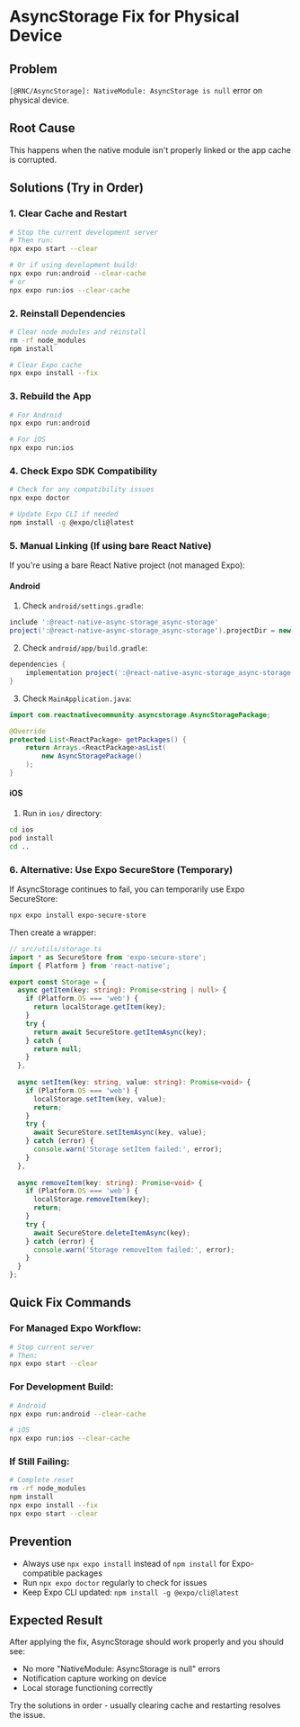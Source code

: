 # AsyncStorage Fix for Physical Device

## Problem
`[@RNC/AsyncStorage]: NativeModule: AsyncStorage is null` error on physical device.

## Root Cause
This happens when the native module isn't properly linked or the app cache is corrupted.

## Solutions (Try in Order)

### 1. **Clear Cache and Restart**
```bash
# Stop the current development server
# Then run:
npx expo start --clear

# Or if using development build:
npx expo run:android --clear-cache
# or
npx expo run:ios --clear-cache
```

### 2. **Reinstall Dependencies**
```bash
# Clear node modules and reinstall
rm -rf node_modules
npm install

# Clear Expo cache
npx expo install --fix
```

### 3. **Rebuild the App**
```bash
# For Android
npx expo run:android

# For iOS  
npx expo run:ios
```

### 4. **Check Expo SDK Compatibility**
```bash
# Check for any compatibility issues
npx expo doctor

# Update Expo CLI if needed
npm install -g @expo/cli@latest
```

### 5. **Manual Linking (If using bare React Native)**
If you're using a bare React Native project (not managed Expo):

#### Android
1. Check `android/settings.gradle`:
```gradle
include ':@react-native-async-storage_async-storage'
project(':@react-native-async-storage_async-storage').projectDir = new File(rootProject.projectDir, '../node_modules/@react-native-async-storage/async-storage/android')
```

2. Check `android/app/build.gradle`:
```gradle
dependencies {
    implementation project(':@react-native-async-storage_async-storage')
}
```

3. Check `MainApplication.java`:
```java
import com.reactnativecommunity.asyncstorage.AsyncStoragePackage;

@Override
protected List<ReactPackage> getPackages() {
    return Arrays.<ReactPackage>asList(
        new AsyncStoragePackage()
    );
}
```

#### iOS
1. Run in `ios/` directory:
```bash
cd ios
pod install
cd ..
```

### 6. **Alternative: Use Expo SecureStore (Temporary)**
If AsyncStorage continues to fail, you can temporarily use Expo SecureStore:

```bash
npx expo install expo-secure-store
```

Then create a wrapper:
```typescript
// src/utils/storage.ts
import * as SecureStore from 'expo-secure-store';
import { Platform } from 'react-native';

export const Storage = {
  async getItem(key: string): Promise<string | null> {
    if (Platform.OS === 'web') {
      return localStorage.getItem(key);
    }
    try {
      return await SecureStore.getItemAsync(key);
    } catch {
      return null;
    }
  },
  
  async setItem(key: string, value: string): Promise<void> {
    if (Platform.OS === 'web') {
      localStorage.setItem(key, value);
      return;
    }
    try {
      await SecureStore.setItemAsync(key, value);
    } catch (error) {
      console.warn('Storage setItem failed:', error);
    }
  },
  
  async removeItem(key: string): Promise<void> {
    if (Platform.OS === 'web') {
      localStorage.removeItem(key);
      return;
    }
    try {
      await SecureStore.deleteItemAsync(key);
    } catch (error) {
      console.warn('Storage removeItem failed:', error);
    }
  }
};
```

## Quick Fix Commands

### For Managed Expo Workflow:
```bash
# Stop current server
# Then:
npx expo start --clear
```

### For Development Build:
```bash
# Android
npx expo run:android --clear-cache

# iOS
npx expo run:ios --clear-cache
```

### If Still Failing:
```bash
# Complete reset
rm -rf node_modules
npm install
npx expo install --fix
npx expo start --clear
```

## Prevention
- Always use `npx expo install` instead of `npm install` for Expo-compatible packages
- Run `npx expo doctor` regularly to check for issues
- Keep Expo CLI updated: `npm install -g @expo/cli@latest`

## Expected Result
After applying the fix, AsyncStorage should work properly and you should see:
- No more "NativeModule: AsyncStorage is null" errors
- Notification capture working on device
- Local storage functioning correctly

Try the solutions in order - usually clearing cache and restarting resolves the issue.